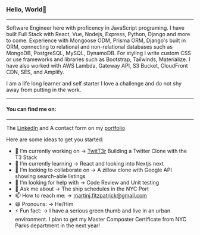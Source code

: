### Hello, World👋

***

Software Engineer here with proficency in JavaScript programing. 
I have built Full Stack with React, Vue, Nodejs, Express, Python, Django and more to come. Experience with Mongoose ODM, Prisma ORM, Django's built in ORM, connecting to relational and non-relational databases such as MongoDB, PostgreSQL, MySQL, DynamoDB.  For styling I write custom CSS or use frameworks and libraries such as Bootstrap, Tailwinds, Materialize. I have also worked with AWS Lambda, Gateway API, S3 Bucket, CloudFront CDN, SES, and Amplify. 

I am a life long learner and self starter I love a challenge and do not shy away from putting in the work.

***

#### You can find me on: 

***

The [LinkedIn](https://www.linkedin.com/in/martinj-fitzpatrick/) and A contact form on my [portfolio](https://martinjfitzpatrick.com/)

Here are some ideas to get you started:

- 🔭 I’m currently working on -> [TwitT3r](https://twitter-clone-nu-dusky.vercel.app/) Building a Twitter Clone with the T3 Stack
- 🌱 I’m currently learning -> React and looking into Nextjs next
- 👯 I’m looking to collaborate on -> A zillow clone with Google API showing search-able listings
- 🤔 I’m looking for help with -> Code Review and Unit testing
- 💬 Ask me about -> The ship schedules in the NYC Port
- 📫 How to reach me: -> martinj.fitzpatrick@gmail.com
- 😄 Pronouns: -> He/Him
- ⚡ Fun fact: -> I have a serious green thumb and live in an urban environment. I plan to get my Master Composter Certificate from NYC Parks department in the next year!
